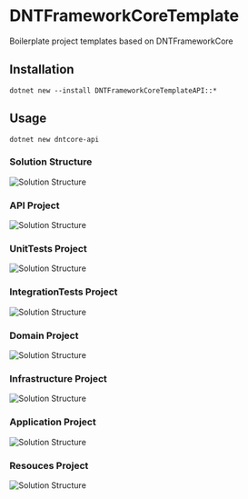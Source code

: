 # DNTFrameworkCoreTemplate

Boilerplate project templates based on DNTFrameworkCore

## Installation

```
dotnet new --install DNTFrameworkCoreTemplateAPI::*‌‌
```

## Usage

```
dotnet new dntcore-api
```

### Solution Structure

![Solution Structure](https://github.com/rabbal/DNTFrameworkCoreTemplate/blob/master/DNTFrameworkCoreTemplateAPI/docs/dnt-solution.jpg)

### API Project 
![Solution Structure](https://github.com/rabbal/DNTFrameworkCoreTemplate/blob/master/DNTFrameworkCoreTemplateAPI/docs/dnt-solution-api.jpg)

### UnitTests Project 
![Solution Structure](https://github.com/rabbal/DNTFrameworkCoreTemplate/blob/master/DNTFrameworkCoreTemplateAPI/docs/dnt-solution-unittests.jpg)

### IntegrationTests Project 
![Solution Structure](https://github.com/rabbal/DNTFrameworkCoreTemplate/blob/master/DNTFrameworkCoreTemplateAPI/docs/dnt-solution-integrationtests.jpg)


### Domain Project 

![Solution Structure](https://github.com/rabbal/DNTFrameworkCoreTemplate/blob/master/DNTFrameworkCoreTemplateAPI/docs/dnt-solution-domain.jpg)

### Infrastructure Project 

![Solution Structure](https://github.com/rabbal/DNTFrameworkCoreTemplate/blob/master/DNTFrameworkCoreTemplateAPI/docs/dnt-solution-infrastructure.jpg)

### Application Project 
![Solution Structure](https://github.com/rabbal/DNTFrameworkCoreTemplate/blob/master/DNTFrameworkCoreTemplateAPI/docs/dnt-solution-application.jpg)

### Resouces Project 
![Solution Structure](https://github.com/rabbal/DNTFrameworkCoreTemplate/blob/master/DNTFrameworkCoreTemplateAPI/docs/dnt-solution-resouces.jpg)



